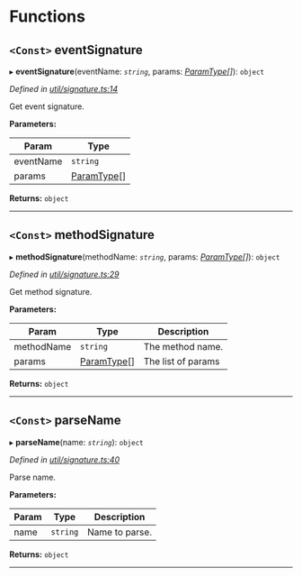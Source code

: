 

# Functions

<a id="eventsignature"></a>

## `<Const>` eventSignature

▸ **eventSignature**(eventName: *`string`*, params: *[ParamType](../classes/_spec_paramtype_paramtype_.paramtype.md)[]*): `object`

*Defined in [util/signature.ts:14](https://github.com/paritytech/js-libs/blob/90978f6/packages/abi/src/util/signature.ts#L14)*

Get event signature.

**Parameters:**

| Param | Type |
| ------ | ------ |
| eventName | `string` |
| params | [ParamType](../classes/_spec_paramtype_paramtype_.paramtype.md)[] |

**Returns:** `object`

___
<a id="methodsignature"></a>

## `<Const>` methodSignature

▸ **methodSignature**(methodName: *`string`*, params: *[ParamType](../classes/_spec_paramtype_paramtype_.paramtype.md)[]*): `object`

*Defined in [util/signature.ts:29](https://github.com/paritytech/js-libs/blob/90978f6/packages/abi/src/util/signature.ts#L29)*

Get method signature.

**Parameters:**

| Param | Type | Description |
| ------ | ------ | ------ |
| methodName | `string` |  The method name. |
| params | [ParamType](../classes/_spec_paramtype_paramtype_.paramtype.md)[] |  The list of params |

**Returns:** `object`

___
<a id="parsename"></a>

## `<Const>` parseName

▸ **parseName**(name: *`string`*): `object`

*Defined in [util/signature.ts:40](https://github.com/paritytech/js-libs/blob/90978f6/packages/abi/src/util/signature.ts#L40)*

Parse name.

**Parameters:**

| Param | Type | Description |
| ------ | ------ | ------ |
| name | `string` |  Name to parse. |

**Returns:** `object`

___

